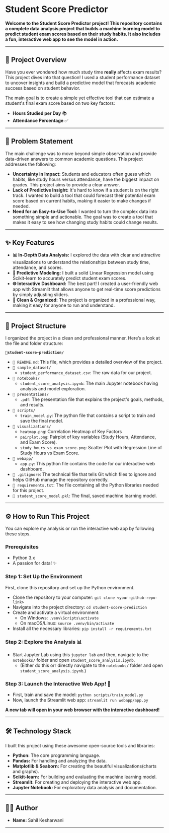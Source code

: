 # Student Score Predictor

**Welcome to the Student Score Predictor project! This repository contains a complete data analysis project that builds a machine learning model to predict student exam scores based on their study habits. It also includes a fun, interactive web app to see the model in action.**

---

## 📜 Project Overview

Have you ever wondered how much study time **really** affects exam results? This project dives into that question! I used a student performance dataset to uncover insights and build a predictive model that forecasts academic success based on student behavior.

The main goal is to create a simple yet effective tool that can estimate a student's final exam score based on two key factors:
- **Hours Studied per Day** 📚
- **Attendance Percentage** ✅

---

## 🎯 Problem Statement

The main challenge was to move beyond simple observation and provide data-driven answers to common academic questions. This project addresses the following:

- **Uncertainty in Impact:** Students and educators often guess which habits, like study hours versus attendance, have the biggest impact on grades. This project aims to provide a clear answer.
- **Lack of Predictive Insight:** It's hard to know if a student is on the right track. I wanted to build a tool that could forecast their potential exam score based on current habits, making it easier to make changes if needed.
- **Need for an Easy-to-Use Tool:** I wanted to turn the complex data into something simple and actionable. The goal was to create a tool that makes it easy to see how changing study habits could change results.

---

## ✨ Key Features

- **📊 In-Depth Data Analysis:** I explored the data with clear and attractive visualizations to understand the relationships between study time, attendance, and scores.
- **🤖 Predictive Modeling:** I built a solid Linear Regression model using Scikit-learn to accurately predict student exam scores.
- **🌐 Interactive Dashboard:** The best part! I created a user-friendly web app with Streamlit that allows anyone to get real-time score predictions by simply adjusting sliders.
- **📂 Clean & Organized:** The project is organized in a professional way, making it easy for anyone to run and understand.

---

## 📂 Project Structure

I organized the project in a clean and professional manner. Here’s a look at the file and folder structure:

**`📂student-score-prediction/`**
-   `📄 README.md`: This file, which provides a detailed overview of the project.
-   `📁 sample_dataset/`
    -   `student_performance_dataset.csv`: The raw data for our project.
-   `📁 notebooks/`
    -   `student_score_analysis.ipynb`: The main Jupyter notebook having analysis and model exploration.
-   `📁 presentations/`
    -   `.pdf`: The presentation file that explains the project's goals, methods, and results.
-   `📁 scripts/`
    -   `train_model.py`: The python file that contains a script to train and save the final model.
-   `📁 visualizations/`
    -   `heatmap.png`: Correlation Heatmap of Key Factors
    -   `pairplot.png`: Pairplot of key variables (Study Hours, Attendance, and Exam Score).
    -   `study_hours_vs_exam_score.png`: Scatter Plot with Regression Line of Study Hours vs Exam Score.
-   `📁 webapp/`
    -   `app.py`: This python file contains the code for our interactive web dashboard.
-   `📄 .gitignore`: The technical file that tells Git which files to ignore and helps GitHub manage the repository correctly.
-   `📄 requirements.txt`: The file containing all the Python libraries needed for this project.
-   `📄 student_score_model.pkl`: The final, saved machine learning model.

---

## ⚙️ How to Run This Project

You can explore my analysis or run the interactive web app by following these steps.

### Prerequisites
- Python 3.x
- A passion for data! ✨


### Step 1: Set Up the Environment

First, clone this repository and set up the Python environment.

-   Clone the repository to your computer: `git clone <your-github-repo-link>`
-   Navigate into the project directory: `cd student-score-prediction`
-   Create and activate a virtual environment:
    -   On Windows: `.venv\Scripts\activate`
    -   On macOS/Linux: `source .venv/bin/activate`
-   Install all the necessary libraries: `pip install -r requirements.txt`


### Step 2: Explore the Analysis 📊

-   Start Jupyter Lab using this `jupyter lab` and then, navigate to the `notebooks/` folder and open `student_score_analysis.ipynb`.
    -   (Either do this orr directly navigate to the `notebooks/` folder and open `student_score_analysis.ipynb`.)


### Step 3: Launch the Interactive Web App! 🚀

-   First, train and save the model: `python scripts/train_model.py`
-   Now, launch the Streamlit web app: `streamlit run webapp/app.py`

**A new tab will open in your web browser with the interactive dashboard!**

---

## 🛠️ Technology Stack

I built this project using these awesome open-source tools and libraries:

-   **Python:** The core programming language.
-   **Pandas:** For handling and analyzing the data.
-   **Matplotlib & Seaborn:** For creating the beautiful visualizations(charts and graphs).
-   **Scikit-learn:** For building and evaluating the machine learning model.
-   **Streamlit:** For creating and deploying the interactive web app.
-   **Jupyter Notebook:** For exploratory data analysis and documentation.

---

## 👨‍💻 Author

-   **Name:** Sahil Kesharwani

---